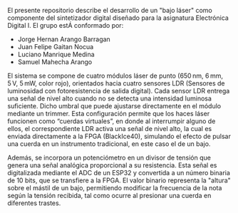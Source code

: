 El presente repositorio describe el desarrollo de un "bajo láser" como componente del sintetizador digital diseñado para la asignatura Electrónica Digital I. El grupo estÁ conformado por:

- Jorge Hernan Arango Barragan
- Juan Felipe Gaitan Nocua
- Luciano Manrique Medina
- Samuel Mahecha Arango

El sistema se compone de cuatro módulos láser de punto (650 nm, 6 mm, 5 V, 5 mW, color rojo), orientados hacia cuatro sensores LDR (Sensores de luminosidad con fotoresistencia de salida digital). Cada sensor LDR entrega una señal de nivel alto cuando no se detecta una intensidad luminosa suficiente. Dicho umbral que puede ajustarse directamente en el módulo mediante un trimmer. Esta configuración permite que los haces láser funcionen como “cuerdas virtuales”, en donde al interrumpir alguno de ellos, el correspondiente LDR activa una señal de nivel alto, la cual es enviada directamente a la FPGA (BlackIce40), simulando el efecto de pulsar una cuerda en un instrumento tradicional, en este caso el de un bajo.

Además, se incorpora un potenciómetro en un divisor de tensión que genera una señal analógica proporcional a su resistencia. Esta señal es digitalizada mediante el ADC de un ESP32 y convertida a un número binaria de 10 bits, que se transfiere a la FPGA. El valor binario representa la "altura" sobre el mástil de un bajo, permitiendo modificar la frecuencia de la nota según la tensión recibida, tal como ocurre al presionar una cuerda en diferentes trastes.
